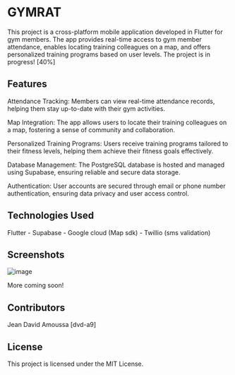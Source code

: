 # GYMRAT 

This project is a cross-platform mobile application developed in Flutter for gym members. The app provides real-time access to gym member attendance, enables locating training colleagues on a map, and offers personalized training programs based on user levels.
The project is in progress! [40%]

## Features
Attendance Tracking: Members can view real-time attendance records, helping them stay up-to-date with their gym activities.

Map Integration: The app allows users to locate their training colleagues on a map, fostering a sense of community and collaboration.

Personalized Training Programs: Users receive training programs tailored to their fitness levels, helping them achieve their fitness goals effectively.

Database Management: The PostgreSQL database is hosted and managed using Supabase, ensuring reliable and secure data storage.

Authentication: User accounts are secured through email or phone number authentication, ensuring data privacy and user access control.

## Technologies Used
Flutter - Supabase - Google cloud (Map sdk) - Twillio (sms validation)

## Screenshots
![image](https://github.com/dvd-a9/Gym-App/assets/71023573/222a3ec3-1c10-4077-9a91-6ecf34ccd12f)

More coming soon!

## Contributors
Jean David Amoussa [dvd-a9]

## License
This project is licensed under the MIT License.
